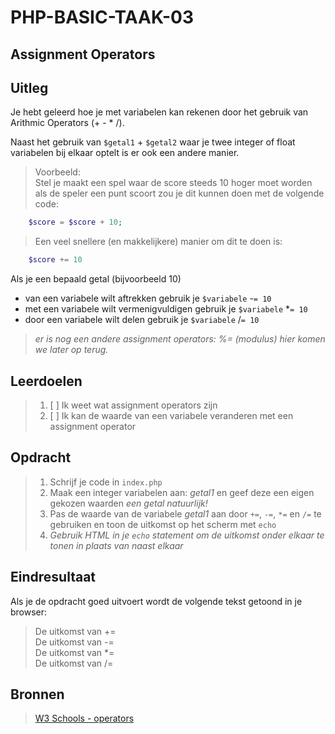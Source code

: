 # PHP-BASIC-TAAK-03
## Assignment Operators
## Uitleg
Je hebt geleerd hoe je met variabelen kan rekenen door het gebruik van Arithmic Operators (+ - * /).

Naast het gebruik van `$getal1` + `$getal2` waar je twee integer of float variabelen bij elkaar optelt is er ook een andere manier.

>Voorbeeld:  
Stel je maakt een spel waar de score steeds 10 hoger moet worden als de speler een punt scoort zou je dit kunnen doen met de volgende code:
```php
    $score = $score + 10;
```
>Een veel snellere (en makkelijkere) manier om dit te doen is:
```php
    $score += 10
```
>
Als je een bepaald getal (bijvoorbeeld 10) 
* van een variabele wilt aftrekken gebruik je `$variabele` -`= 10`
* met een variabele wilt vermenigvuldigen gebruik je `$variabele` *`= 10`
* door een variabele wilt delen gebruik je `$variabele` /`= 10`

>_er is nog een andere assignment operators: %= (modulus) hier komen we later op terug._

>
## Leerdoelen
>1. [ ] Ik weet wat assignment operators zijn
>2. [ ] Ik kan de waarde van een variabele veranderen met een assignment operator

## Opdracht
>1. Schrijf je code in `index.php`
>2. Maak een integer variabelen aan: _getal1_ en geef deze een eigen gekozen waarden _een getal natuurlijk!_
>3. Pas de waarde van de variabele _getal1_ aan door `+=`, `-=`, `*=` en `/=` te gebruiken en toon de uitkomst op het scherm met `echo`
>4. _Gebruik HTML in je `echo` statement om de uitkomst onder elkaar te tonen in plaats van naast elkaar_

## Eindresultaat
Als je de opdracht goed uitvoert wordt de volgende tekst getoond in je browser: 
>De uitkomst van +=  
>De uitkomst van -=   
>De uitkomst van *=  
>De uitkomst van /=  


## Bronnen
>[W3 Schools - operators](https://www.w3schools.com/php/php_operators.asp)